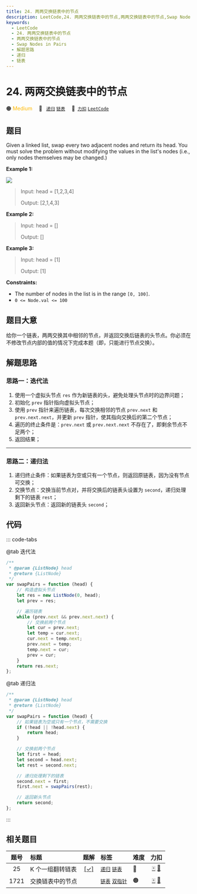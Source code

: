 ```yaml
---
title: 24. 两两交换链表中的节点
description: LeetCode,24. 两两交换链表中的节点,两两交换链表中的节点,Swap Nodes in Pairs,解题思路,递归,链表
keywords:
  - LeetCode
  - 24. 两两交换链表中的节点
  - 两两交换链表中的节点
  - Swap Nodes in Pairs
  - 解题思路
  - 递归
  - 链表
---
```


# 24. 两两交换链表中的节点

🟠 <font color=#ffb800>Medium</font>&emsp; 🔖&ensp; [`递归`](/tag/recursion.md) [`链表`](/tag/linked-list.md)&emsp; 🔗&ensp;[`力扣`](https://leetcode.cn/problems/swap-nodes-in-pairs) [`LeetCode`](https://leetcode.com/problems/swap-nodes-in-pairs)

## 题目

Given a linked list, swap every two adjacent nodes and return its head. You must solve the problem without modifying the values in the list's nodes (i.e.,
only nodes themselves may be changed.)

**Example 1:**

![](https://assets.leetcode.com/uploads/2020/10/03/swap_ex1.jpg)

> Input: head = [1,2,3,4]
>
> Output: [2,1,4,3]

**Example 2:**

> Input: head = []
>
> Output: []

**Example 3:**

> Input: head = [1]
>
> Output: [1]

**Constraints:**

- The number of nodes in the list is in the range `[0, 100]`.
- `0 <= Node.val <= 100`

## 题目大意

给你一个链表，两两交换其中相邻的节点，并返回交换后链表的头节点。你必须在不修改节点内部的值的情况下完成本题（即，只能进行节点交换）。

## 解题思路

### 思路一：迭代法

1. 使用一个虚拟头节点 `res` 作为新链表的头，避免处理头节点时的边界问题；
2. 初始化 `prev` 指针指向虚拟头节点；
3. 使用 `prev` 指针来遍历链表，每次交换相邻的节点 `prev.next` 和 `prev.next.next`，并更新 `prev` 指针，使其指向交换后的第二个节点；
4. 遍历的终止条件是：`prev.next` 或 `prev.next.next` 不存在了，即剩余节点不足两个；
5. 返回结果；

---

### 思路二：递归法

1. 递归终止条件：如果链表为空或只有一个节点，则返回原链表，因为没有节点可交换；
2. 交换节点：交换当前节点对，并将交换后的链表头设置为 `second`，递归处理剩下的链表 `rest`；
3. 返回新头节点：返回新的链表头 `second`；

## 代码

::: code-tabs

@tab 迭代法

```javascript
/**
 * @param {ListNode} head
 * @return {ListNode}
 */
var swapPairs = function (head) {
	// 构造虚拟头节点
	let res = new ListNode(0, head);
	let prev = res;

	// 遍历链表
	while (prev.next && prev.next.next) {
		// 交换前两个节点
		let cur = prev.next;
		let temp = cur.next;
		cur.next = temp.next;
		prev.next = temp;
		temp.next = cur;
		prev = cur;
	}
	return res.next;
};
```

@tab 递归法

```javascript
/**
 * @param {ListNode} head
 * @return {ListNode}
 */
var swapPairs = function (head) {
	// 如果链表为空或只有一个节点，不需要交换
	if (!head || !head.next) {
		return head;
	}

	// 交换前两个节点
	let first = head;
	let second = head.next;
	let rest = second.next;

	// 递归处理剩下的链表
	second.next = first;
	first.next = swapPairs(rest);

	// 返回新头节点
	return second;
};
```

:::

## 相关题目

<!-- prettier-ignore -->
| 题号 | 标题 | 题解 | 标签 | 难度 | 力扣 |
| :------: | :------ | :------: | :------ | :------ | :------: |
| 25 | K 个一组翻转链表 | [[✓]](/problem/0025.md) |  [`递归`](/tag/recursion.md) [`链表`](/tag/linked-list.md) | 🔴 | [🀄️](https://leetcode.cn/problems/reverse-nodes-in-k-group) [🔗](https://leetcode.com/problems/reverse-nodes-in-k-group) |
| 1721 | 交换链表中的节点 |  |  [`链表`](/tag/linked-list.md) [`双指针`](/tag/two-pointers.md) | 🟠 | [🀄️](https://leetcode.cn/problems/swapping-nodes-in-a-linked-list) [🔗](https://leetcode.com/problems/swapping-nodes-in-a-linked-list) |